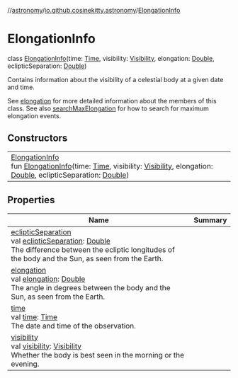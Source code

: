 //[astronomy](../../../index.md)/[io.github.cosinekitty.astronomy](../index.md)/[ElongationInfo](index.md)

# ElongationInfo

class [ElongationInfo](index.md)(time: [Time](../-time/index.md), visibility: [Visibility](../-visibility/index.md), elongation: [Double](https://kotlinlang.org/api/latest/jvm/stdlib/kotlin/-double/index.html), eclipticSeparation: [Double](https://kotlinlang.org/api/latest/jvm/stdlib/kotlin/-double/index.html))

Contains information about the visibility of a celestial body at a given date and time.

See [elongation](elongation.md) for more detailed information about the members of this class. See also [searchMaxElongation](../search-max-elongation.md) for how to search for maximum elongation events.

## Constructors

| | |
|---|---|
| [ElongationInfo](-elongation-info.md)<br>fun [ElongationInfo](-elongation-info.md)(time: [Time](../-time/index.md), visibility: [Visibility](../-visibility/index.md), elongation: [Double](https://kotlinlang.org/api/latest/jvm/stdlib/kotlin/-double/index.html), eclipticSeparation: [Double](https://kotlinlang.org/api/latest/jvm/stdlib/kotlin/-double/index.html)) |

## Properties

| Name | Summary |
|---|---|
| [eclipticSeparation](ecliptic-separation.md)<br>val [eclipticSeparation](ecliptic-separation.md): [Double](https://kotlinlang.org/api/latest/jvm/stdlib/kotlin/-double/index.html)<br>The difference between the ecliptic longitudes of the body and the Sun, as seen from the Earth. |
| [elongation](elongation.md)<br>val [elongation](elongation.md): [Double](https://kotlinlang.org/api/latest/jvm/stdlib/kotlin/-double/index.html)<br>The angle in degrees between the body and the Sun, as seen from the Earth. |
| [time](time.md)<br>val [time](time.md): [Time](../-time/index.md)<br>The date and time of the observation. |
| [visibility](visibility.md)<br>val [visibility](visibility.md): [Visibility](../-visibility/index.md)<br>Whether the body is best seen in the morning or the evening. |

